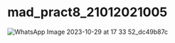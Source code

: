 # mad_pract8_21012021005


![WhatsApp Image 2023-10-29 at 17 33 52_dc49b87c](https://github.com/Shabnam5394/mad_pract8_21012021005/assets/98177656/2e11f687-ec4e-45e6-9411-d90f6bbb33b2)
